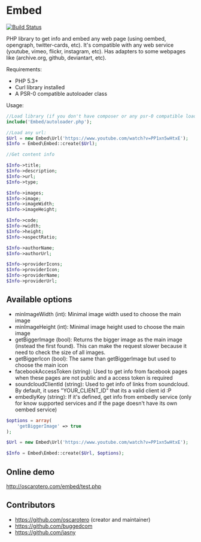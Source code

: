 Embed
=====

[![Build Status](https://travis-ci.org/oscarotero/Embed.png?branch=v1.3.3)](https://travis-ci.org/oscarotero/Embed)

PHP library to get info and embed any web page (using oembed, opengraph, twitter-cards, etc). It's compatible with any web service (youtube, vimeo, flickr, instagram, etc).
Has adapters to some webpages like (archive.org, github, deviantart, etc).

Requirements:

* PHP 5.3+
* Curl library installed
* A PSR-0 compatible autoloader class

Usage:

```php
//Load library (if you don't have composer or any psr-0 compatible loader):
include('Embed/autoloader.php');

//Load any url:
$Url = new Embed\Url('https://www.youtube.com/watch?v=PP1xn5wHtxE');
$Info = Embed\Embed::create($Url);

//Get content info

$Info->title;
$Info->description;
$Info->url;
$Info->type;

$Info->images;
$Info->image;
$Info->imageWidth;
$Info->imageHeight;

$Info->code;
$Info->width;
$Info->height;
$Info->aspectRatio;

$Info->authorName;
$Info->authorUrl;

$Info->providerIcons;
$Info->providerIcon;
$Info->providerName;
$Info->providerUrl;
```

Available options
-----------------

* minImageWidth (int): Minimal image width used to choose the main image
* minImageHeight (int): Minimal image height used to choose the main image
* getBiggerImage (bool): Returns the bigger image as the main image (instead the first found). This can make the request slower because it need to check the size of all images.
* getBiggerIcon (bool): The same than getBiggerImage but used to choose the main icon
* facebookAccessToken (string): Used to get info from facebook pages when these pages are not public and a access token is required
* soundcloudClientId (string): Used to get info of links from soundcloud. By default, it uses "YOUR_CLIENT_ID" that its a valid client id :P
* embedlyKey (string): If it's defined, get info from embedly service (only for know supported services and if the page doesn't have its own oembed service)

```php
$options = array(
	'getBiggerImage' => true
);

$Url = new Embed\Url('https://www.youtube.com/watch?v=PP1xn5wHtxE');

$Info = Embed\Embed::create($Url, $options);
```


Online demo
-----------

http://oscarotero.com/embed/test.php

Contributors
------------
* https://github.com/oscarotero (creator and maintainer)
* https://github.com/buggedcom
* https://github.com/jasny
